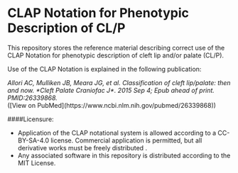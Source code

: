 # CLAP Notation for Phenotypic Description of CL/P

This repository stores the reference material describing correct use of the CLAP Notation for phenotypic description of cleft lip and/or palate (CL/P).

Use of the CLAP Notation is explained in the following publication:

<address>
Allori AC, Mulliken JB, Meara JG, et al. Classification of cleft lip/palate: then and now.  *Cleft Palate Craniofac J*. 2015 Sep 4; Epub ahead of print. PMID:26339868.
</address>
([View on PubMed](https://www.ncbi.nlm.nih.gov/pubmed/26339868))


####Licensure:
  - Application of the CLAP notational system is allowed according to a CC-BY-SA-4.0 license. Commercial application is permitted, but all derivative works must be freely distributed .
  - Any associated software in this repository is distributed according to the MIT License.

